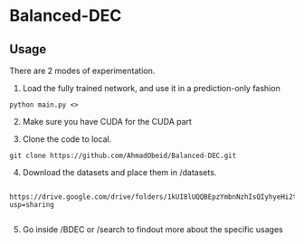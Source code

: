 # Balanced-DEC

## Usage
There are 2 modes of experimentation. 
1. Load the fully trained network, and use it in a prediction-only fashion 
```
python main.py <>  
```
2. Make sure you have CUDA for the CUDA part

3. Clone the code to local.   

```
git clone https://github.com/AhmadObeid/Balanced-DEC.git

```

4. Download the datasets and place them in /datasets.    
```

https://drive.google.com/drive/folders/1kUI8lUQQBEpzYmbnNzhIsQIyhyeHi2tQ?usp=sharing
 
```
5. Go inside /BDEC or /search to findout more about the specific usages

